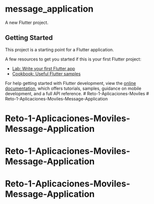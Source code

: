 # message_application

A new Flutter project.

## Getting Started

This project is a starting point for a Flutter application.

A few resources to get you started if this is your first Flutter project:

- [Lab: Write your first Flutter app](https://docs.flutter.dev/get-started/codelab)
- [Cookbook: Useful Flutter samples](https://docs.flutter.dev/cookbook)

For help getting started with Flutter development, view the
[online documentation](https://docs.flutter.dev/), which offers tutorials,
samples, guidance on mobile development, and a full API reference.
#   R e t o - 1 - A p l i c a c i o n e s - M o v i l e s  
 # Reto-1-Aplicaciones-Moviles-Message-Application
# Reto-1-Aplicaciones-Moviles-Message-Application
# Reto-1-Aplicaciones-Moviles-Message-Application
# Reto-1-Aplicaciones-Moviles-Message-Application
